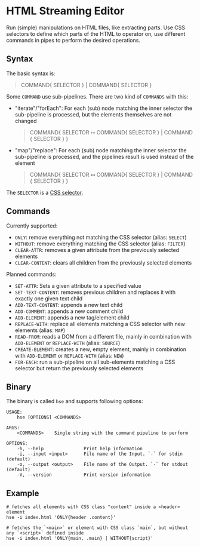 HTML Streaming Editor
=======================

Run (simple) manipulations on HTML files, like extracting parts.
Use CSS selectors to define which parts of the HTML to operator on,
use different commands in pipes to perform the desired operations.

Syntax
----------

The basic syntax is:
> COMMAND{ SELECTOR } | COMMAND{ SELECTOR }

Some `COMMAND` use sub-pipelines. There are two kind of `COMMANDS` with this:
- "iterate"/"forEach": For each (sub) node matching the inner selector the sub-pipeline is processed, but the elements themselves are not changed

  > COMMAND{ SELECTOR ↦ COMMAND{ SELECTOR } | COMMAND { SELECTOR } }

- "map"/"replace": For each (sub) node matching the inner selector the sub-pipeline is processed, and the pipelines result is used instead of the element

  > COMMAND{ SELECTOR ↤ COMMAND{ SELECTOR } | COMMAND { SELECTOR } }
 
The `SELECTOR` is a [CSS selector](https://developer.mozilla.org/en-US/docs/Web/CSS/CSS_Selectors).

Commands
-------------

Currently supported:

- `ONLY`: remove everything not matching the CSS selector (alias: `SELECT`)
- `WITHOUT`: remove everything matching the CSS selector (alias: `FILTER`)
- `CLEAR-ATTR`: removes a given attribute from the previously selected elements  
- `CLEAR-CONTENT`: clears all children from the previously selected elements

Planned commands:

- `SET-ATTR`: Sets a given attribute to a specified value
- `SET-TEXT-CONTENT`: removes previous children and replaces it with exactly one given text child
- `ADD-TEXT-CONTENT`: appends a new text child
- `ADD-COMMENT`: appends a new comment child
- `ADD-ELEMENT`: appends a new tag/element child
- `REPLACE-WITH`: replace all elements matching a CSS selector with new elements (alias: `MAP`)
- `READ-FROM`: reads a DOM from a different file, mainly in combination with `ADD-ELEMENT` or `REPLACE-WITH` (alias: `SOURCE`)
- `CREATE-ELEMENT`: creates a new, empty element, mainly in combination with `ADD-ELEMENT` or `REPLACE-WITH` (alias: `NEW`)
- `FOR-EACH`: run a sub-pipeline on all sub-elements matching a CSS selector but return the previously selected elements 


Binary
-------

The binary is called `hse` and supports following options:

```
USAGE:
    hse [OPTIONS] <COMMANDS>

ARGS:
    <COMMANDS>    Single string with the command pipeline to perform

OPTIONS:
    -h, --help               Print help information
    -i, --input <input>      File name of the Input. `-` for stdin (default)
    -o, --output <output>    File name of the Output. `-` for stdout (default)
    -V, --version            Print version information
```

Example
--------

```shell
# fetches all elements with CSS class "content" inside a <header> element
hse -i index.html 'ONLY{header .content}'
```

```shell
# fetches the `<main>` or element with CSS class `main`, but without any `<script>` defined inside
hse -i index.html 'ONLY{main, .main} | WITHOUT{script}'
```
